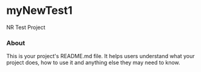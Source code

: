myNewTest1
==========

NR Test Project

### About

This is your project's README.md file. It helps users understand what your
project does, how to use it and anything else they may need to know.